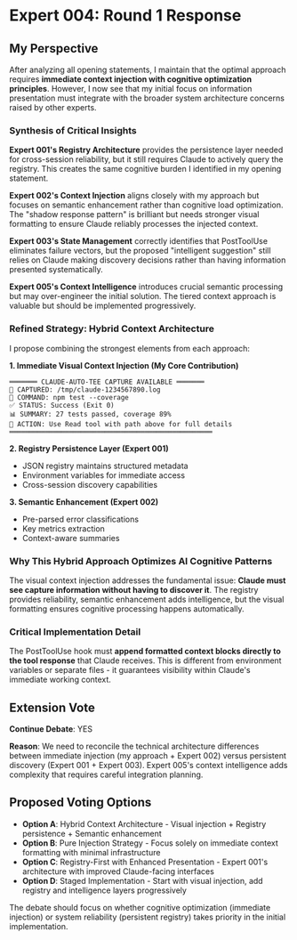 # Expert 004: Round 1 Response

## My Perspective

After analyzing all opening statements, I maintain that the optimal approach requires **immediate context injection with cognitive optimization principles**. However, I now see that my initial focus on information presentation must integrate with the broader system architecture concerns raised by other experts.

### Synthesis of Critical Insights

**Expert 001's Registry Architecture** provides the persistence layer needed for cross-session reliability, but it still requires Claude to actively query the registry. This creates the same cognitive burden I identified in my opening statement.

**Expert 002's Context Injection** aligns closely with my approach but focuses on semantic enhancement rather than cognitive load optimization. The "shadow response pattern" is brilliant but needs stronger visual formatting to ensure Claude reliably processes the injected context.

**Expert 003's State Management** correctly identifies that PostToolUse eliminates failure vectors, but the proposed "intelligent suggestion" still relies on Claude making discovery decisions rather than having information presented systematically.

**Expert 005's Context Intelligence** introduces crucial semantic processing but may over-engineer the initial solution. The tiered context approach is valuable but should be implemented progressively.

### Refined Strategy: Hybrid Context Architecture

I propose combining the strongest elements from each approach:

**1. Immediate Visual Context Injection (My Core Contribution)**
```
═══════ CLAUDE-AUTO-TEE CAPTURE AVAILABLE ═══════
📄 CAPTURED: /tmp/claude-1234567890.log
🔧 COMMAND: npm test --coverage
✅ STATUS: Success (Exit 0)
📊 SUMMARY: 27 tests passed, coverage 89%
🎯 ACTION: Use Read tool with path above for full details
═══════════════════════════════════════════════════
```

**2. Registry Persistence Layer (Expert 001)**
- JSON registry maintains structured metadata
- Environment variables for immediate access
- Cross-session discovery capabilities

**3. Semantic Enhancement (Expert 002)**
- Pre-parsed error classifications
- Key metrics extraction
- Context-aware summaries

### Why This Hybrid Approach Optimizes AI Cognitive Patterns

The visual context injection addresses the fundamental issue: **Claude must see capture information without having to discover it**. The registry provides reliability, semantic enhancement adds intelligence, but the visual formatting ensures cognitive processing happens automatically.

### Critical Implementation Detail

The PostToolUse hook must **append formatted context blocks directly to the tool response** that Claude receives. This is different from environment variables or separate files - it guarantees visibility within Claude's immediate working context.

## Extension Vote

**Continue Debate**: YES

**Reason**: We need to reconcile the technical architecture differences between immediate injection (my approach + Expert 002) versus persistent discovery (Expert 001 + Expert 003). Expert 005's context intelligence adds complexity that requires careful integration planning.

## Proposed Voting Options

- **Option A**: Hybrid Context Architecture - Visual injection + Registry persistence + Semantic enhancement
- **Option B**: Pure Injection Strategy - Focus solely on immediate context formatting with minimal infrastructure
- **Option C**: Registry-First with Enhanced Presentation - Expert 001's architecture with improved Claude-facing interfaces
- **Option D**: Staged Implementation - Start with visual injection, add registry and intelligence layers progressively

The debate should focus on whether cognitive optimization (immediate injection) or system reliability (persistent registry) takes priority in the initial implementation.